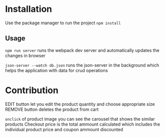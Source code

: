 # Installation

Use the package manager to run the project
`npm install`

## Usage

`npm run server` 
runs the webpack dev server and automatically updates the changes in browser

`json-server --watch db.json`
runs the json-server in the background which helps the application with data for crud operations

# Contribution
EDIT button let you edit the product quantity and choose appropriate size
REMOVE button deletes the product from cart

`onclick` of product image you can see the carousel that shows the similar products
Checkout price is the total ammount calculated which includes the individual product price and coupon ammount discounted